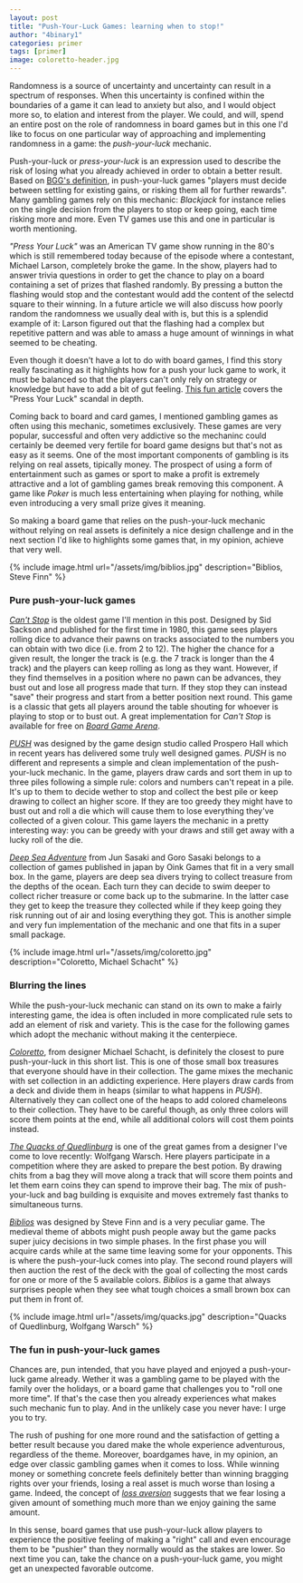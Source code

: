 ```yaml
---
layout: post
title: "Push-Your-Luck Games: learning when to stop!"
author: "4binary1"
categories: primer
tags: [primer]
image: coloretto-header.jpg
---
```

Randomness is a source of uncertainty and uncertainty can result in a spectrum of responses. When this uncertainty is confined within the boundaries of a game it can lead to anxiety but also, and I would object more so, to elation and interest from the player. We could, and will, spend an entire post on the role of randomness in board games but in this one I'd like to focus on one particular way of approaching and implementing randomness in a game: the *push-your-luck* mechanic.

Push-your-luck or *press-your-luck* is an expression used to describe the risk of losing what you already achieved in order to obtain a better result. Based on [BGG's definition](https://boardgamegeek.com/boardgamemechanic/2661/push-your-luck), in push-your-luck games "players must decide between settling for existing gains, or risking them all for further rewards".  
Many gambling games rely on this mechanic: *Blackjack* for instance relies on the single decision from the players to stop or keep going, each time risking more and more. Even TV games use this and one in particular is worth mentioning. 

*"Press Your Luck"* was an American TV game show running in the 80's which is still remembered today because of the episode where a contestant, Michael Larson, completely broke the game. In the show, players had to answer trivia questions in order to get the chance to play on a board containing a set of prizes that flashed randomly. By pressing a button the flashing would stop and the contestant would add the content of the selectd square to their winning. In a future article we will also discuss how poorly random the randomness we usually deal with is, but this is a splendid example of it: Larson figured out that the flashing had a complex but repetitive pattern and was able to amass a huge amount of winnings in what seemed to be cheating.

Even though it doesn't have a lot to do with board games, I find this story really fascinating as it highlights how for a push your luck game to work, it must be balanced so that the players can't only rely on strategy or knowledge but have to add a bit of gut feeling. [This fun article](https://ultimateclassicrock.com/michael-larson-press-your-luck/) covers the "Press Your Luck" scandal in depth.

Coming back to board and card games, I mentioned gambling games as often using this mechanic, sometimes exclusively. These games are very popular, successful and often very addictive so the mechaninc could certainly be deemed very fertile for board game designs but that's not as easy as it seems. One of the most important components of gambling is its relying on real assets, tipically money. The prospect of using a form of entertainment such as games or sport to make a profit is extremely attractive and a lot of gambling games break removing this component. A game like *Poker* is much less entertaining when playing for nothing, while even introducing a very small prize gives it meaning.

So making a board game that relies on the push-your-luck mechanic without relying on real assets is definitely a nice design challenge and in the next section I'd like to highlights some games that, in my opinion, achieve that very well.

{% include image.html url="/assets/img/biblios.jpg" description="Biblios, Steve Finn" %}

### Pure push-your-luck games

*[Can't Stop](https://boardgamegeek.com/boardgame/41/cant-stop)* is the oldest game I'll mention in this post. Designed by Sid Sackson and published for the first time in 1980, this game sees players rolling dice to advance their pawns on tracks associated to the numbers you can obtain with two dice (i.e. from 2 to 12). The higher the chance for a given result, the longer the track is (e.g. the 7 track is longer than the 4 track) and the players can keep rolling as long as they want. However, if they find themselves in a position where no pawn can be advances, they bust out and lose all progress made that turn. If they stop they can instead "save" their progress and start from a better position next round. This game is a classic that gets all players around the table shouting for whoever is playing to stop or to bust out. A great implementation for *Can't Stop* is available for free on *[Board Game Arena](https://en.boardgamearena.com/gamepanel?game=cantstop)*.

*[PUSH](https://boardgamegeek.com/boardgame/265256/push)* was designed by the game design studio called Prospero Hall which in recent years has delivered some truly well designed games. *PUSH* is no different and represents a simple and clean implementation of the push-your-luck mechanic. In the game, players draw cards and sort them in up to three piles following a simple rule: colors and numbers can't repeat in a pile. It's up to them to decide wether to stop and collect the best pile or keep drawing to collect an higher score. If they are too greedy they might have to bust out and roll a die which will cause them to lose everything they've collected of a given colour. This game layers the mechanic in a pretty interesting way: you can be greedy with your draws and still get away with a lucky roll of the die.

*[Deep Sea Adventure](https://boardgamegeek.com/boardgame/169654/deep-sea-adventure)* from Jun Sasaki and Goro Sasaki belongs to a collection of games published in japan by Oink Games that fit in a very small box. In the game, players are deep sea divers trying to collect treasure from the depths of the ocean. Each turn they can decide to swim deeper to collect richer treasure or come back up to the submarine. In the latter case they get to keep the treasure they collected while if they keep going they risk running out of air and losing everything they got. This is another simple and very fun implementation of the mechanic and one that fits in a super small package.

{% include image.html url="/assets/img/coloretto.jpg" description="Coloretto, Michael Schacht" %}

### Blurring the lines

While the push-your-luck mechanic can stand on its own to make a fairly interesting game, the idea is often included in more complicated rule sets to add an element of risk and variety. This is the case for the following games which adopt the mechanic without making it the centerpiece.

*[Coloretto](https://boardgamegeek.com/boardgame/5782/coloretto)*, from designer Michael Schacht, is definitely the closest to pure push-your-luck in this short list. This is one of those small box treasures that everyone should have in their collection. The game mixes the mechanic with set collection in an addicting experience. Here players draw cards from a deck and divide them in heaps (similar to what happens in *PUSH*). Alternatively they can collect one of the heaps to add colored chameleons to their collection. They have to be careful though, as only three colors will score them points at the end, while all additional colors will cost them points instead.

*[The Quacks of Quedlinburg](https://boardgamegeek.com/boardgame/244521/quacks-quedlinburg)* is one of the great games from a designer I've come to love recently: Wolfgang Warsch. Here players participate in a competition where they are asked to prepare the best potion. By drawing chits from a bag they will move along a track that will score them points and let them earn coins they can spend to improve their bag. The mix of push-your-luck and bag building is exquisite and moves extremely fast thanks to simultaneous turns. 

*[Biblios](https://boardgamegeek.com/boardgame/34219/biblios)* was designed by Steve Finn and is a very peculiar game. The medieval theme of abbots might push people away but the game packs super juicy decisions in two simple phases. In the first phase you will acquire cards while at the same time leaving some for your opponents. This is where the push-your-luck comes into play. The second round players will then auction the rest of the deck with the goal of collecting the most cards for one or more of the 5 available colors. *Biblios* is a game that always surprises people when they see what tough choices a small brown box can put them in front of. 

{% include image.html url="/assets/img/quacks.jpg" description="Quacks of Quedlinburg, Wolfgang Warsch" %}

### The fun in push-your-luck games

Chances are, pun intended, that you have played and enjoyed a push-your-luck game already. Wether it was a gambling game to be played with the family over the holidays, or a board game that challenges you to "roll one more time". If that's the case then you already experiences what makes such mechanic fun to play. And in the unlikely case you never have: I urge you to try.

The rush of pushing for one more round and the satisfaction of getting a better result because you dared make the whole experience adventurous, regardless of the theme. Moreover, boardgames have, in my opinion, an edge over classic gambling games when it comes to loss. While winning money or something concrete feels definitely better than winning bragging rights over your friends, losing a real asset is much worse than losing a game. Indeed, the concept of [*loss aversion*](https://en.wikipedia.org/wiki/Loss_aversion) suggests that we fear losing a given amount of something much more than we enjoy gaining the same amount.

In this sense, board games that use push-your-luck allow players to experience the positive  feeling of making a "right" call and even encourage them to be "pushier" than they normally would as the stakes are lower. So next time you can, take the chance on a push-your-luck game, you might get an unexpected favorable outcome.